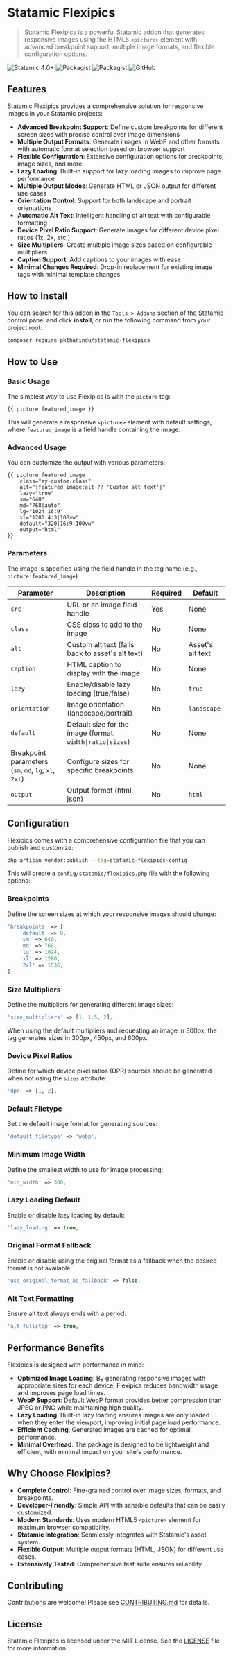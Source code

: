 # Statamic Flexipics

> Statamic Flexipics is a powerful Statamic addon that generates responsive images using the HTML5 `<picture>` element with advanced breakpoint support, multiple image formats, and flexible configuration options.

![Statamic 4.0+](https://img.shields.io/badge/Statamic-4.0+-FF269E?style=for-the-badge&link=https://statamic.com)
![Packagist](https://img.shields.io/packagist/v/pktharindu/statamic-flexipics.svg?style=for-the-badge) 
![Packagist](https://img.shields.io/packagist/dt/pktharindu/statamic-flexipics.svg?style=for-the-badge)
![GitHub](https://img.shields.io/github/license/pktharindu/statamic-flexipics.svg?style=for-the-badge)

## Features

Statamic Flexipics provides a comprehensive solution for responsive images in your Statamic projects:

- **Advanced Breakpoint Support**: Define custom breakpoints for different screen sizes with precise control over image dimensions
- **Multiple Output Formats**: Generate images in WebP and other formats with automatic format selection based on browser support
- **Flexible Configuration**: Extensive configuration options for breakpoints, image sizes, and more
- **Lazy Loading**: Built-in support for lazy loading images to improve page performance
- **Multiple Output Modes**: Generate HTML or JSON output for different use cases
- **Orientation Control**: Support for both landscape and portrait orientations
- **Automatic Alt Text**: Intelligent handling of alt text with configurable formatting
- **Device Pixel Ratio Support**: Generate images for different device pixel ratios (1x, 2x, etc.)
- **Size Multipliers**: Create multiple image sizes based on configurable multipliers
- **Caption Support**: Add captions to your images with ease
- **Minimal Changes Required**: Drop-in replacement for existing image tags with minimal template changes

## How to Install

You can search for this addon in the `Tools > Addons` section of the Statamic control panel and click **install**, or run the following command from your project root:

``` bash
composer require pktharindu/statamic-flexipics
```

## How to Use

### Basic Usage

The simplest way to use Flexipics is with the `picture` tag:

```antlers
{{ picture:featured_image }}
```

This will generate a responsive `<picture>` element with default settings, where `featured_image` is a field handle containing the image.

### Advanced Usage

You can customize the output with various parameters:

```antlers
{{ picture:featured_image 
    class="my-custom-class"
    alt="{featured_image:alt ?? 'Custom alt text'}"
    lazy="true"
    sm="640"
    md="768|auto"
    lg="1024|16:9"
    xl="1280|4:3|100vw"
    default="320|16:9|100vw"
    output="html"
}}
```


### Parameters

The image is specified using the field handle in the tag name (e.g., `picture:featured_image`).

| Parameter                                             | Description                                             | Required | Default |
|-------------------------------------------------------|----------------------------------------------------------|----------|---------|
| `src`                                                 | URL or an image field handle                            | Yes      | None    |
| `class`                                               | CSS class to add to the image                           | No       | None    |
| `alt`                                                 | Custom alt text (falls back to asset's alt text)        | No       | Asset's alt text |
| `caption`                                             | HTML caption to display with the image                  | No       | None    |
| `lazy`                                                | Enable/disable lazy loading (true/false)                | No       | `true`  |
| `orientation`                                         | Image orientation (landscape/portrait)                  | No       | `landscape` |
| `default`                                             | Default size for the image (format: `width\|ratio\|sizes`) | No       | None    |
| Breakpoint parameters (`sm`, `md`, `lg`, `xl`, `2xl`) | Configure sizes for specific breakpoints                | No       | None    |
| `output`                                              | Output format (html, json)                              | No       | `html`  |

## Configuration

Flexipics comes with a comprehensive configuration file that you can publish and customize:

```bash
php artisan vendor:publish --tag=statamic-flexipics-config
```

This will create a `config/statamic/flexipics.php` file with the following options:

### Breakpoints

Define the screen sizes at which your responsive images should change:

```php
'breakpoints' => [
    'default' => 0,
    'sm' => 640,
    'md' => 768,
    'lg' => 1024,
    'xl' => 1280,
    '2xl' => 1536,
],
```

### Size Multipliers

Define the multipliers for generating different image sizes:

```php
'size_multipliers' => [1, 1.5, 2],
```

When using the default multipliers and requesting an image in 300px, the tag generates sizes in 300px, 450px, and 600px.

### Device Pixel Ratios

Define for which device pixel ratios (DPR) sources should be generated when not using the `sizes` attribute:

```php
'dpr' => [1, 2],
```

### Default Filetype

Set the default image format for generating sources:

```php
'default_filetype' => 'webp',
```

### Minimum Image Width

Define the smallest width to use for image processing:

```php
'min_width' => 300,
```

### Lazy Loading Default

Enable or disable lazy loading by default:

```php
'lazy_loading' => true,
```

### Original Format Fallback

Enable or disable using the original format as a fallback when the desired format is not available:

```php
'use_original_format_as_fallback' => false,
```

### Alt Text Formatting

Ensure alt text always ends with a period:

```php
'alt_fullstop' => true,
```

## Performance Benefits

Flexipics is designed with performance in mind:

- **Optimized Image Loading**: By generating responsive images with appropriate sizes for each device, Flexipics reduces bandwidth usage and improves page load times.
- **WebP Support**: Default WebP format provides better compression than JPEG or PNG while maintaining high quality.
- **Lazy Loading**: Built-in lazy loading ensures images are only loaded when they enter the viewport, improving initial page load performance.
- **Efficient Caching**: Generated images are cached for optimal performance.
- **Minimal Overhead**: The package is designed to be lightweight and efficient, with minimal impact on your site's performance.

## Why Choose Flexipics?

- **Complete Control**: Fine-grained control over image sizes, formats, and breakpoints.
- **Developer-Friendly**: Simple API with sensible defaults that can be easily customized.
- **Modern Standards**: Uses modern HTML5 `<picture>` element for maximum browser compatibility.
- **Statamic Integration**: Seamlessly integrates with Statamic's asset system.
- **Flexible Output**: Multiple output formats (HTML, JSON) for different use cases.
- **Extensively Tested**: Comprehensive test suite ensures reliability.

## Contributing

Contributions are welcome! Please see [CONTRIBUTING.md](CONTRIBUTING.md) for details.

## License

Statamic Flexipics is licensed under the MIT License. See the [LICENSE](LICENSE) file for more information.
